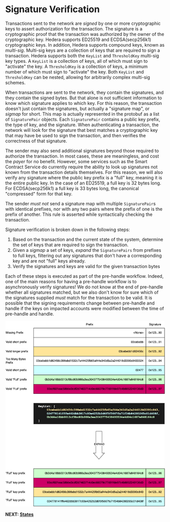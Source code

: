 # Signature Verification

Transactions sent to the network are _signed_ by one or more cryptographic keys to assert authorization for the
transaction. The signature is a cryptographic proof that the transaction was authorized by the owner of the
cryptographic key. Hedera supports ED25519 and ECDSA(secp256k1) cryptographic keys. In addition, Hedera supports
compound keys, known as _multi-sig_. Multi-sig keys are a collection of keys that are required to sign a
transaction. Hedera supports both the `KeyList` and `ThresholdKey` multi-sig key types. A `KeyList` is a collection of
keys, all of which must sign to "activate" the key. A `ThresholdKey` is a collection of keys, a minimum number of which
must sign to "activate" the key. Both `KeyList` and  `ThresholdKey` can be nested, allowing for arbitrarily complex
multi-sig schemes.

When transactions are sent to the network, they contain the signatures, and they contain the signed bytes. But that
alone is not sufficient information to know which signature applies to which key. For this reason, the transaction
doesn't just contain the signatures, but actually a "signature map", or _sigmap_ for short. This map is actually
represented in the protobuf as a list of `SignaturePair` objects. Each `SignaturePair` contains a public key prefix,
the type of key, and the signature. When authenticating a transaction, the network will look for the signature that
best matches a cryptographic key that may have be used to sign the transaction, and then verifies the correctness of
that signature.

The sender may also send additional signatures beyond those required to authorize the transaction. In most cases, these
are meaningless, and cost the _payer_ for no benefit. However, some services such as the Smart Contract Service do
currently require the ability to look up signatures not known from the transaction details themselves. For this reason,
we will also verify any signature where the public key prefix is a "full" key, meaning it is the entire public key.
In the case of an ED25519, a full key is 32 bytes long. For ECDSA(secp256k1) a full key is 33 bytes long, the
canonical "compressed" form for that key.

The sender *must not* send a signature map with multiple `SignaturePair`s with identical prefixes, nor with any two
pairs where the prefix of one is the prefix of another. This rule is asserted while syntactically checking the
transaction.

Signature verification is broken down in the following steps:
1. Based on the transaction and the current state of the system, determine the set of keys that are required to sign
the transaction.
2. Given a _sigmap_ a set of keys, _expand_ the `SignaturePairs` from prefixes to full keys, filtering out any
signatures that don't have a corresponding key and are not "full" keys already.
3. Verify the signatures and keys are valid for the given transaction bytes

Each of these steps is executed as part of the pre-handle workflow. Indeed, one of the main reasons for having a
pre-handle workflow is to asynchronously verify signatures! We do not know at the end of pre-handle whether all
signatures matched, but we also don't know for sure which of the signatures supplied *must* match for the transaction
to be valid. It is possible that the signing requirements change between pre-handle and handle if the keys on impacted
accounts were modified between the time of pre-handle and handle.

![sig-expansion.drawio.png](images/SignatureExpansion.drawio.png)

**NEXT: [States](states.md)**
